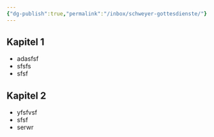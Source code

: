 ```yaml
---
{"dg-publish":true,"permalink":"/inbox/schweyer-gottesdienste/"}
---
```




## Kapitel 1
- adasfsf
- sfsfs
- sfsf
## Kapitel 2
- yfsfvsf
- sfsf
- serwr

